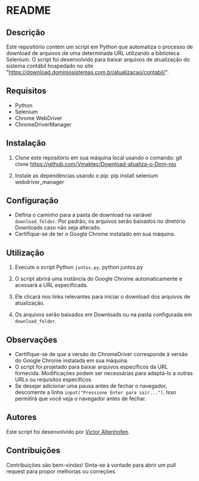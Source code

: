 # README

## Descrição
Este repositório contém um script em Python que automatiza o processo de download de arquivos de uma determinada URL utilizando a biblioteca Selenium. O script foi desenvolvido para baixar arquivos de atualização do sistema contábil hospedado no site "https://download.dominiosistemas.com.br/atualizacao/contabil/".

## Requisitos
- Python
- Selenium
- Chrome WebDriver
- ChromeDriverManager




## Instalação
1. Clone este repositório em sua máquina local usando o comando:
git clone https://github.com/Vmaktec/Download-atualiza-o-Dom-nio

2. Instale as dependências usando o pip:
pip install selenium webdriver_manager




## Configuração
- Defina o caminho para a pasta de download na variável `download_folder`. Por padrão, os arquivos serão baixados no diretório Downloads caso não seja alterado.
- Certifique-se de ter o Google Chrome instalado em sua máquina.




## Utilização
1. Execute o script Python `juntos.py`.
python juntos.py

2. O script abrirá uma instância do Google Chrome automaticamente e acessará a URL especificada.
3. Ele clicará nos links relevantes para iniciar o download dos arquivos de atualização.
4. Os arquivos serão baixados em Downloads ou na pasta configurada em `download_folder`.





## Observações
- Certifique-se de que a versão do ChromeDriver corresponde à versão do Google Chrome instalada em sua máquina.
- O script foi projetado para baixar arquivos específicos da URL fornecida. Modificações podem ser necessárias para adaptá-lo a outras URLs ou requisitos específicos.
- Se desejar adicionar uma pausa antes de fechar o navegador, descomente a linha `input("Pressione Enter para sair...")`. Isso permitirá que você veja o navegador antes de fechar.

## Autores
Este script foi desenvolvido por [Victor Altenhofen](https://github.com/Vmaktec).

## Contribuições
Contribuições são bem-vindas! Sinta-se à vontade para abrir um pull request para propor melhorias ou correções.
